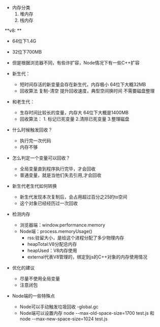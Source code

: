 - 内存分类
  1. 堆内存
  2. 栈内存


**v8: **
- 64位下1.4G 
- 32位下700MB 
- 但是根据浏览器不同，有些许扩容，Node情况下有一些C++扩容

- 新生代： 
  - 短时间存活的新变量会存在新生代，内存极小 64位下大概32MB
  - 回收算法 复制-清空 提升回收速度，典型空间换时间 不需要磁盘整理
- 和老生代：
  - 生存时间比较长的变量，内存大 64位下大概是1400MB
  - 回收算法： 1. 标记已死变量 2.清除已死变量 3.整理磁盘

- 什么时候触发回收？
  - 执行完一次代码
  - 内存不够

- 怎么判定一个变量可以回收？
  - 全局变量直到程序执行完毕，才会回收
  - 普通变量，就是当他们失去引用,才会回收

- 新生代老生代如何转换
  - 新生代发现本次复制后，会占用超过百分之25的to空间
  - 这个对象已经经历过一次回收

- 检测内存
  - 浏览器端：window.performance.memory
  - Node端：process.memoryUsage()  
    - rss:驻留大小，是给这个进程分配了多少物理内存
    - heapTotal:V8分配总内存
    - heapUsed：V8内存使用
    - external代表V8管理的，绑定到js的C++对象的内存使用情况

- 优化的建议
  - 尽量不使用全局变量
  - 注意闭包

- Node端的一些特殊点
  - Node可以手动触发垃圾回收 -global.gc
  - Node端可以设置内存 node --max-old-space-size=1700 test.js  和  node --max-new-space-size=1024 test.js

